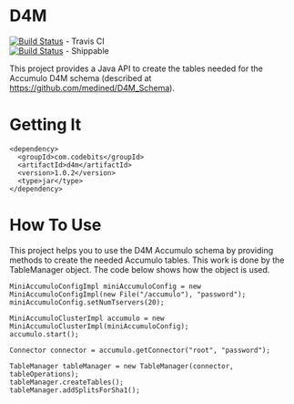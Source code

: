 # D4M

[![Build Status](https://travis-ci.org/medined/d4m.svg?branch=master)](https://travis-ci.org/medined/d4m) - Travis CI
<br/>
[![Build Status](https://api.shippable.com/projects/5483b0d9d46935d5fbbf8b5f/badge?branchName=master)](https://app.shippable.com/projects/5483b0d9d46935d5fbbf8b5f/builds/latest) - Shippable
<br/>

This project provides a Java API to create the tables needed for the Accumulo 
D4M schema (described at https://github.com/medined/D4M_Schema).

# Getting It

```
<dependency>
  <groupId>com.codebits</groupId>
  <artifactId>d4m</artifactId>
  <version>1.0.2</version>
  <type>jar</type>
</dependency>
```

# How To Use

This project helps you to use the D4M Accumulo schema by providing methods to 
create the needed Accumulo tables. This work is done by the TableManager 
object. The code below shows how the object is used.

```
MiniAccumuloConfigImpl miniAccumuloConfig = new MiniAccumuloConfigImpl(new File("/accumulo"), "password");
miniAccumuloConfig.setNumTservers(20);

MiniAccumuloClusterImpl accumulo = new MiniAccumuloClusterImpl(miniAccumuloConfig);
accumulo.start();

Connector connector = accumulo.getConnector("root", "password");

TableManager tableManager = new TableManager(connector, tableOperations);
tableManager.createTables();
tableManager.addSplitsForSha1();
```
